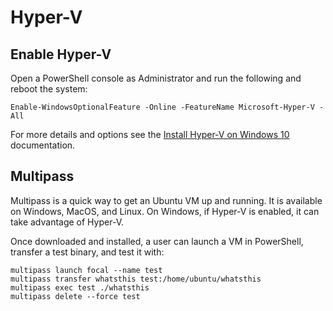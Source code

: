 # Hyper-V

## Enable Hyper-V

Open a PowerShell console as Administrator and run the following and reboot the
system:

`Enable-WindowsOptionalFeature -Online -FeatureName Microsoft-Hyper-V -All`

For more details and options see the
[Install Hyper-V on Windows 10](https://docs.microsoft.com/en-us/virtualization/hyper-v-on-windows/quick-start/enable-hyper-v)
documentation.

## Multipass

Multipass is a quick way to get an Ubuntu VM up and running. It is available
on Windows, MacOS, and Linux. On Windows, if Hyper-V is enabled, it can take
advantage of Hyper-V.

Once downloaded and installed, a user can launch a VM in PowerShell, transfer a
test binary, and test it with:

```text
multipass launch focal --name test
multipass transfer whatsthis test:/home/ubuntu/whatsthis
multipass exec test ./whatsthis
multipass delete --force test
```
